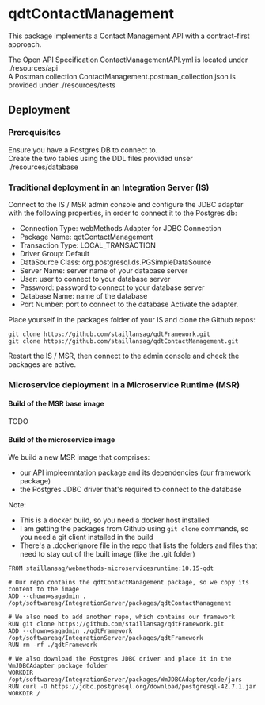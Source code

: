 # qdtContactManagement

This package implements a Contact Management API with a contract-first approach.  

The Open API Specification ContactManagementAPI.yml is located under ./resources/api  
A Postman collection ContactManagement.postman_collection.json is provided under ./resources/tests  

##  Deployment

### Prerequisites

Ensure you have a Postgres DB to connect to.  
Create the two tables using the DDL files provided unser ./resources/database 

### Traditional deployment in an Integration Server (IS)

Connect to the IS / MSR admin console and configure the JDBC adapter with the following properties, in order to connect it to the Postgres db:
-   Connection Type: webMethods Adapter for JDBC Connection
-   Package Name: qdtContactManagement
-   Transaction Type: LOCAL_TRANSACTION
-   Driver Group: Default
-   DataSource Class: org.postgresql.ds.PGSimpleDataSource
-   Server Name: server name of your database server
-   User: user to connect to your database server
-   Password: password to connect to your database server
-   Database Name: name of the database
-   Port Number: port to connect to the database
Activate the adapter.

Place yourself in the packages folder of your IS and clone the Github repos:

```
git clone https://github.com/staillansag/qdtFramework.git
git clone https://github.com/staillansag/qdtContactManagement.git
```

Restart the IS / MSR, then connect to the admin console and check the packages are active.
  

### Microservice deployment in a Microservice Runtime (MSR)

####    Build of the MSR base image

TODO

####    Build of the microservice image

We build a new MSR image that comprises:
-   our API impleemntation package and its dependencies (our framework package)
-   the Postgres JDBC driver that's required to connect to the database

Note: 
-   This is a docker build, so you need a docker host installed
-   I am getting the packages from Github using `git clone` commands, so you need a git client installed in the build
-   There's a .dockerignore file in the repo that lists the folders and files that need to stay out of the built image (like the .git folder)


```
FROM staillansag/webmethods-microservicesruntime:10.15-qdt

# Our repo contains the qdtContactManagement package, so we copy its content to the image
ADD --chown=sagadmin . /opt/softwareag/IntegrationServer/packages/qdtContactManagement

# We also need to add another repo, which contains our framework
RUN git clone https://github.com/staillansag/qdtFramework.git
ADD --chown=sagadmin ./qdtFramework /opt/softwareag/IntegrationServer/packages/qdtFramework
RUN rm -rf ./qdtFramework

# We also download the Postgres JDBC driver and place it in the WmJDBCAdapter package folder
WORKDIR /opt/softwareag/IntegrationServer/packages/WmJDBCAdapter/code/jars
RUN curl -O https://jdbc.postgresql.org/download/postgresql-42.7.1.jar
WORKDIR /
```



